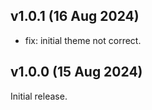 ## v1.0.1 (16 Aug 2024)

* fix: initial theme not correct.

## v1.0.0 (15 Aug 2024)

Initial release.
